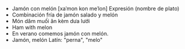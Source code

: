 - Jamón con melón	[xaˈmon kon meˈlon]	Expresión (nombre de plato)  
- Combinación fría de jamón salado y melón  
- Món dăm muối ăn kèm dưa lưới  
- Ham with melon  
- En verano comemos jamón con melón.  
- Jamón, melón	Latín: "perna", "melo"
